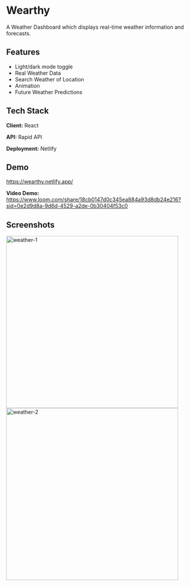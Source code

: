 
# Wearthy

A Weather Dashboard which displays real-time weather information and forecasts.

## Features

- Light/dark mode toggle
- Real Weather Data
- Search Weather of Location
- Animation
- Future Weather Predictions

## Tech Stack

**Client:** React

**API:** Rapid API

**Deployment:** Netlify
## Demo

https://wearthy.netlify.app/

**Video Demo:** https://www.loom.com/share/18cb0147d0c345ea884a93d8db24e216?sid=0e2d9d8a-9d6d-4529-a2de-0b30404f53c0
## Screenshots

<img width="460" alt="weather-1" src="https://github.com/darshilshah22/weather-app/assets/71999624/1e5b723e-02b5-43be-b2da-c68099083ee6">
<img width="460" alt="weather-2" src="https://github.com/darshilshah22/weather-app/assets/71999624/58ec96eb-307f-40c8-9971-2b5a7584face">
